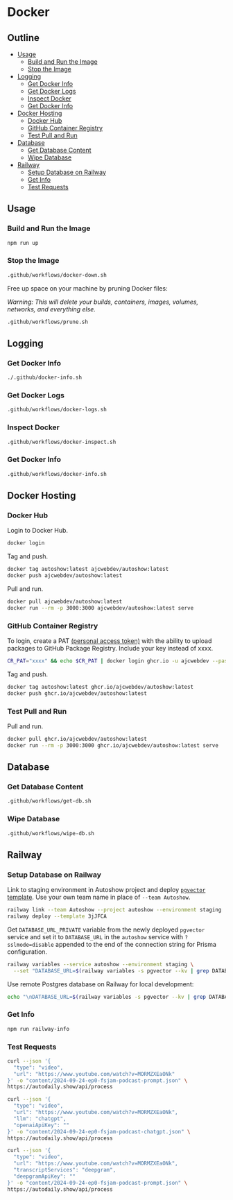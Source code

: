 # Docker

## Outline

- [Usage](#usage)
  - [Build and Run the Image](#build-and-run-the-image)
  - [Stop the Image](#stop-the-image)
- [Logging](#logging)
  - [Get Docker Info](#get-docker-info)
  - [Get Docker Logs](#get-docker-logs)
  - [Inspect Docker](#inspect-docker)
  - [Get Docker Info](#get-docker-info)
- [Docker Hosting](#docker-hosting)
  - [Docker Hub](#docker-hub)
  - [GitHub Container Registry](#github-container-registry)
  - [Test Pull and Run](#test-pull-and-run)
- [Database](#database)
  - [Get Database Content](#get-database-content)
  - [Wipe Database](#wipe-database)
- [Railway](#railway)
  - [Setup Database on Railway](#setup-database-on-railway)
  - [Get Info](#get-info)
  - [Test Requests](#test-requests)

## Usage

### Build and Run the Image

```bash
npm run up
```

### Stop the Image

```bash
.github/workflows/docker-down.sh
```

Free up space on your machine by pruning Docker files:

*Warning: This will delete your builds, containers, images, volumes, networks, and everything else.*

```bash
.github/workflows/prune.sh
```

## Logging

### Get Docker Info

```bash
./.github/docker-info.sh
```

### Get Docker Logs

```bash
.github/workflows/docker-logs.sh
```

### Inspect Docker

```bash
.github/workflows/docker-inspect.sh
```

### Get Docker Info

```bash
.github/workflows/docker-info.sh
```

## Docker Hosting

### Docker Hub

Login to Docker Hub.

```bash
docker login
```

Tag and push.

```bash
docker tag autoshow:latest ajcwebdev/autoshow:latest
docker push ajcwebdev/autoshow:latest
```

Pull and run.

```bash
docker pull ajcwebdev/autoshow:latest
docker run --rm -p 3000:3000 ajcwebdev/autoshow:latest serve
```

### GitHub Container Registry

To login, create a PAT [(personal access token)](https://docs.github.com/en/authentication/keeping-your-account-and-data-secure/managing-your-personal-access-tokens) with the ability to upload packages to GitHub Package Registry. Include your key instead of xxxx.

```bash
CR_PAT="xxxx" && echo $CR_PAT | docker login ghcr.io -u ajcwebdev --password-stdin
```

Tag and push.

```bash
docker tag autoshow:latest ghcr.io/ajcwebdev/autoshow:latest
docker push ghcr.io/ajcwebdev/autoshow:latest
```

### Test Pull and Run

Pull and run.

```bash
docker pull ghcr.io/ajcwebdev/autoshow:latest
docker run --rm -p 3000:3000 ghcr.io/ajcwebdev/autoshow:latest serve
```

## Database

### Get Database Content

```bash
.github/workflows/get-db.sh
```

### Wipe Database

```bash
.github/workflows/wipe-db.sh
```

## Railway

### Setup Database on Railway

Link to staging environment in Autoshow project and deploy [`pgvector` template](https://railway.com/template/3jJFCA). Use your own team name in place of `--team Autoshow`.

```bash
railway link --team Autoshow --project autoshow --environment staging
railway deploy --template 3jJFCA
```

Get `DATABASE_URL_PRIVATE` variable from the newly deployed `pgvector` service and set it to `DATABASE_URL` in the `autoshow` service with `?sslmode=disable` appended to the end of the connection string for Prisma configuration.

```bash
railway variables --service autoshow --environment staging \
  --set "DATABASE_URL=$(railway variables -s pgvector --kv | grep DATABASE_URL_PRIVATE | cut -d'=' -f2)?sslmode=disable"
```

Use remote Postgres database on Railway for local development:

```bash
echo "\nDATABASE_URL=$(railway variables -s pgvector --kv | grep DATABASE_URL= | cut -d'=' -f2)?sslmode=require" >> .env
```

### Get Info

```bash
npm run railway-info
```

### Test Requests

```bash
curl --json '{
  "type": "video",
  "url": "https://www.youtube.com/watch?v=MORMZXEaONk"
}' -o "content/2024-09-24-ep0-fsjam-podcast-prompt.json" \
https://autodaily.show/api/process
```

```bash
curl --json '{
  "type": "video",
  "url": "https://www.youtube.com/watch?v=MORMZXEaONk",
  "llm": "chatgpt",
  "openaiApiKey": ""
}' -o "content/2024-09-24-ep0-fsjam-podcast-chatgpt.json" \
https://autodaily.show/api/process
```

```bash
curl --json '{
  "type": "video",
  "url": "https://www.youtube.com/watch?v=MORMZXEaONk",
  "transcriptServices": "deepgram",
  "deepgramApiKey": ""
}' -o "content/2024-09-24-ep0-fsjam-podcast-prompt.json" \
https://autodaily.show/api/process
```